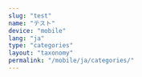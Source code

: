 ```yaml
---
slug: "test"
name: "テスト"
device: "mobile"
lang: "ja"
type: "categories"
layout: "taxonomy"
permalink: "/mobile/ja/categories/"
---
```

